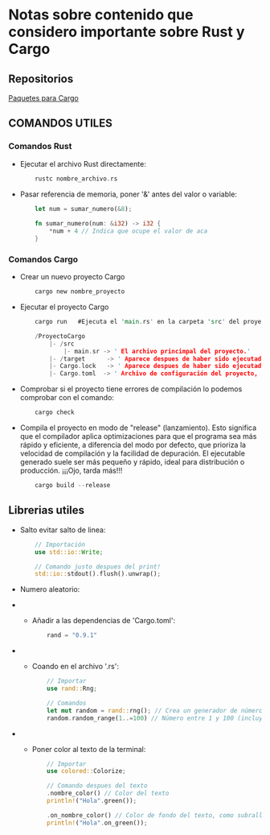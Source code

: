 # Notas sobre contenido que considero importante sobre Rust y Cargo

## Repositorios

[Paquetes para Cargo](https://crates.io/)

## COMANDOS UTILES

### Comandos Rust

- Ejecutar el archivo Rust directamente:

    ```Rust
        rustc nombre_archivo.rs
    ```

- Pasar referencia de memoria, poner '&' antes del valor o variable:

    ```Rust
        let num = sumar_numero(&8);
        
        fn sumar_numero(num: &i32) -> i32 {
            *num + 4 // Indica que ocupe el valor de aca
        }
    ```

### Comandos Cargo

- Crear un nuevo proyecto Cargo

    ```Rust
        cargo new nombre_proyecto 
    ```

- Ejecutar el proyecto Cargo

    ```Rust
        cargo run   #Ejecuta el 'main.rs' en la carpeta 'src' del proyecto.
    ```

    ```Rust
        /ProyectoCargo
            |- /src
                |- main.sr -> ' El archivo princimpal del proyecto.'
            |- /target      -> ' Aparece despues de haber sido ejecutado por primera vez el proyecto.'
            |- Cargo.lock   -> ' Aparece despues de haber sido ejecutado por primera vez el proyecto.'
            |- Cargo.toml  -> ' Archivo de configuración del proyecto, en este se indican las librerias a usar.' Cargo ' se encarga de descargar e importar automaticamente las librerias o eso cro.'
    ```

- Comprobar si el proyecto tiene errores de compilación lo podemos comprobar con el comando:

    ```Rust
        cargo check
    ```

- Compila el proyecto en modo de "release" (lanzamiento).
Esto significa que el compilador aplica optimizaciones para que el programa sea más rápido y eficiente, a diferencia del modo por defecto, que prioriza la velocidad de compilación y la facilidad de depuración. El ejecutable generado suele ser más pequeño y rápido, ideal para distribución o producción. ¡¡¡Ojo, tarda más!!!

    ```Rust
        cargo build --release
    ```

## Librerias utiles

- Salto evitar salto de linea:

    ```Rust
        // Importación
        use std::io::Write;

        // Comando justo despues del print!
        std::io::stdout().flush().unwrap();
    ```

- Numero aleatorio:
- - Añadir a las dependencias de 'Cargo.toml':

    ```Rust
        rand = "0.9.1"
    ```

- - Coando en el archivo '.rs':

    ```Rust
        // Importar
        use rand::Rng;

        // Comandos
        let mut random = rand::rng(); // Crea un generador de números aleatorios
        random.random_range(1..=100) // Número entre 1 y 100 (incluye el 100) Puede usarse u8 que comprende 1 a 255.
    ```

- - Poner color al texto de la terminal:

    ```Rust
        // Importar
        use colored::Colorize;

        // Comando despues del texto
        .nombre_color() // Color del texto
        println!("Hola".green());

        .on_nombre_color() // Color de fondo del texto, como subrallado
        println!("Hola".on_green());
    ```
